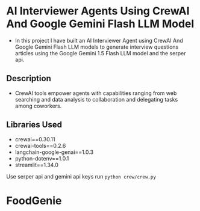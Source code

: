 # AI Interviewer Agents Using CrewAI And Google Gemini Flash LLM Model
 - In this project I have built an AI Interviewer Agent using CrewAI And Google Gemini Flash LLM models to generate interview questions articles using the Google Gemini 1.5 Flash LLM model and the serper api.


## Description
 - CrewAI tools empower agents with capabilities ranging from web searching and data analysis to collaboration and delegating tasks among coworkers.

## Libraries Used
 - crewai==0.30.11
 - crewai-tools==0.2.6
 - langchain-google-genai==1.0.3
 - python-dotenv==1.0.1
 - streamlit==1.34.0

Use serper api and gemini api keys
 run `python crew/crew.py`






# FoodGenie
